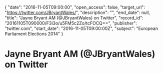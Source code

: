 {
  "date": "2016-11-05T09:00:00", 
  "open_access": false, 
  "target_url": "https://twitter.com/JBryantWales/", 
  "description": "", 
  "end_date": null, 
  "title": "Jayne Bryant AM (@JBryantWales) on Twitter", 
  "record_id": "20161105T090000/F3i3o/u5FM5c2Zo/tcFOCQ==", 
  "publisher": "twitter.com", 
  "start_date": "2016-11-05T09:00:00Z", 
  "subject": "European Parliament Elections 2014"
}

# Jayne Bryant AM (@JBryantWales) on Twitter

